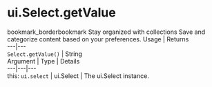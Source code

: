  
#  ui.Select.getValue
bookmark_borderbookmark Stay organized with collections  Save and categorize content based on your preferences. 
Usage | Returns  
---|---  
`Select.getValue()` | String  
Argument | Type | Details  
---|---|---  
this: `ui.select` | ui.Select | The ui.Select instance.  
